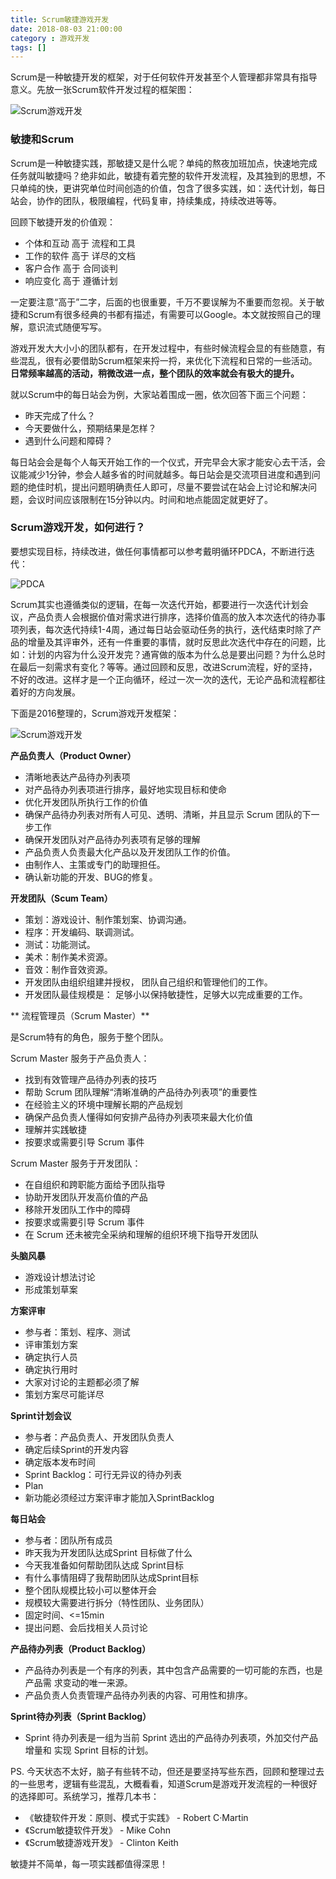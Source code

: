 ```yaml
---
title: Scrum敏捷游戏开发
date: 2018-08-03 21:00:00
category : 游戏开发
tags: []
---
```


Scrum是一种敏捷开发的框架，对于任何软件开发甚至个人管理都非常具有指导意义。先放一张Scrum软件开发过程的框架图：

![Scrum游戏开发](/images/scrum-gamedev2.png)

### 敏捷和Scrum

Scrum是一种敏捷实践，那敏捷又是什么呢？单纯的熬夜加班加点，快速地完成任务就叫敏捷吗？绝非如此，敏捷有着完整的软件开发流程，及其独到的思想，不只单纯的快，更讲究单位时间创造的价值，包含了很多实践，如：迭代计划，每日站会，协作的团队，极限编程，代码复审，持续集成，持续改进等等。

<!--more-->

回顾下敏捷开发的价值观：

- 个体和互动  高于 流程和工具
- 工作的软件  高于 详尽的文档
- 客户合作  高于 合同谈判
- 响应变化  高于 遵循计划

一定要注意“高于”二字，后面的也很重要，千万不要误解为不重要而忽视。关于敏捷和Scrum有很多经典的书都有描述，有需要可以Google。本文就按照自己的理解，意识流式随便写写。

游戏开发大大小小的团队都有，在开发过程中，有些时候流程会显的有些随意，有些混乱，很有必要借助Scrum框架来捋一捋，来优化下流程和日常的一些活动。**日常频率越高的活动，稍微改进一点，整个团队的效率就会有极大的提升。**

就以Scrum中的每日站会为例，大家站着围成一圈，依次回答下面三个问题：
 - 昨天完成了什么？
 - 今天要做什么，预期结果是怎样？
 - 遇到什么问题和障碍？

每日站会会是每个人每天开始工作的一个仪式，开完早会大家才能安心去干活，会议能减少1分钟，参会人越多省的时间就越多。每日站会是交流项目进度和遇到问题的绝佳时机，提出问题明确责任人即可，尽量不要尝试在站会上讨论和解决问题，会议时间应该限制在15分钟以内。时间和地点能固定就更好了。


### Scrum游戏开发，如何进行？

要想实现目标，持续改进，做任何事情都可以参考戴明循环PDCA，不断进行迭代：

![PDCA](/images/pdca.png)

Scrum其实也遵循类似的逻辑，在每一次迭代开始，都要进行一次迭代计划会议，产品负责人会根据价值对需求进行排序，选择价值高的放入本次迭代的待办事项列表，每次迭代持续1-4周，通过每日站会驱动任务的执行，迭代结束时除了产品的增量及其评审外，还有一件重要的事情，就时反思此次迭代中存在的问题，比如：计划的内容为什么没开发完？通宵做的版本为什么总是要出问题？为什么总时在最后一刻需求有变化？等等。通过回顾和反思，改进Scrum流程，好的坚持，不好的改进。这样才是一个正向循环，经过一次一次的迭代，无论产品和流程都往着好的方向发展。

下面是2016整理的，Scrum游戏开发框架：

![Scrum游戏开发](/images/scrum-gamedev.png)


**产品负责人（Product Owner）**

- 清晰地表达产品待办列表项
- 对产品待办列表项进行排序，最好地实现目标和使命
- 优化开发团队所执行工作的价值
- 确保产品待办列表对所有人可见、透明、清晰，并且显示 Scrum 团队的下一步工作
- 确保开发团队对产品待办列表项有足够的理解
- 产品负责人负责最大化产品以及开发团队工作的价值。
- 由制作人、主策或专门的助理担任。
- 确认新功能的开发、BUG的修复。

**开发团队（Scum Team）**

- 策划：游戏设计、制作策划案、协调沟通。
- 程序：开发编码、联调测试。
- 测试：功能测试。
- 美术：制作美术资源。
- 音效：制作音效资源。
- 开发团队由组织组建并授权， 团队自己组织和管理他们的工作。
- 开发团队最佳规模是： 足够小以保持敏捷性，足够大以完成重要的工作。


** 流程管理员（Scrum Master）**

是Scrum特有的角色，服务于整个团队。

Scrum Master 服务于产品负责人：
- 找到有效管理产品待办列表的技巧
- 帮助 Scrum 团队理解“清晰准确的产品待办列表项”的重要性
- 在经验主义的环境中理解长期的产品规划
- 确保产品负责人懂得如何安排产品待办列表项来最大化价值
- 理解并实践敏捷
- 按要求或需要引导 Scrum 事件

Scrum Master 服务于开发团队：
- 在自组织和跨职能方面给予团队指导
- 协助开发团队开发高价值的产品
- 移除开发团队工作中的障碍
- 按要求或需要引导 Scrum 事件
- 在 Scrum 还未被完全采纳和理解的组织环境下指导开发团队

**头脑风暴**

- 游戏设计想法讨论
- 形成策划草案

**方案评审**
- 参与者：策划、程序、测试
- 评审策划方案
- 确定执行人员
- 确定执行用时
- 大家对讨论的主题都必须了解
- 策划方案尽可能详尽

**Sprint计划会议**
- 参与者：产品负责人、开发团队负责人
- 确定后续Sprint的开发内容
- 确定版本发布时间
- Sprint Backlog：可行无异议的待办列表
- Plan
- 新功能必须经过方案评审才能加入SprintBacklog

**每日站会**
- 参与者：团队所有成员　
- 昨天我为开发团队达成Sprint 目标做了什么
- 今天我准备如何帮助团队达成 Sprint目标
- 有什么事情阻碍了我帮助团队达成Sprint目标
- 整个团队规模比较小可以整体开会
- 规模较大需要进行拆分（特性团队、业务团队）
- 固定时间、<=15min
- 提出问题、会后找相关人员讨论

**产品待办列表（Product Backlog）**

- 产品待办列表是一个有序的列表，其中包含产品需要的一切可能的东西，也是产品需
求变动的唯一来源。
- 产品负责人负责管理产品待办列表的内容、可用性和排序。

**Sprint待办列表（Sprint Backlog）**

- Sprint 待办列表是一组为当前 Sprint 选出的产品待办列表项，外加交付产品增量和
实现 Sprint 目标的计划。


PS. 今天状态不太好，脑子有些转不动，但还是要坚持写些东西，回顾和整理过去的一些思考，逻辑有些混乱，大概看看，知道Scrum是游戏开发流程的一种很好的选择即可。系统学习，推荐几本书：

- 《敏捷软件开发：原则、模式于实践》 - Robert C·Martin
- 《Scrum敏捷软件开发》 - Mike Cohn
- 《Scrum敏捷游戏开发》 - Clinton Keith

敏捷并不简单，每一项实践都值得深思！
